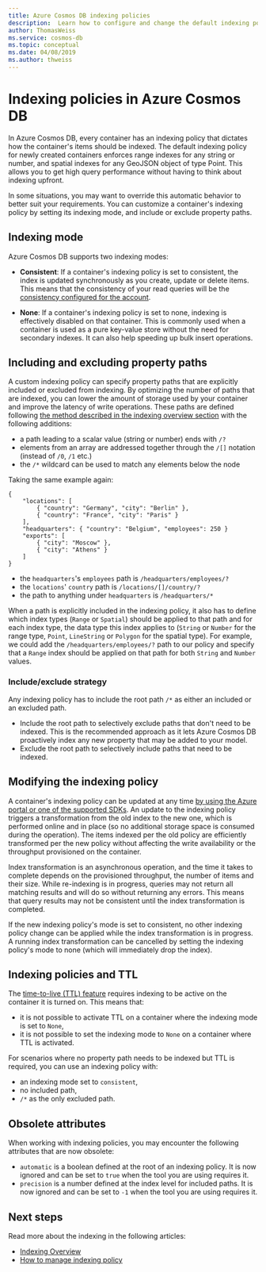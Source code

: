 ```yaml
---
title: Azure Cosmos DB indexing policies
description:  Learn how to configure and change the default indexing policy for automatic indexing and greater performance in Azure Cosmos DB.
author: ThomasWeiss
ms.service: cosmos-db
ms.topic: conceptual
ms.date: 04/08/2019
ms.author: thweiss
---
```


# Indexing policies in Azure Cosmos DB

In Azure Cosmos DB, every container has an indexing policy that dictates how the container's items should be indexed. The default indexing policy for newly created containers enforces range indexes for any string or number, and spatial indexes for any GeoJSON object of type Point. This allows you to get high query performance without having to think about indexing upfront.

In some situations, you may want to override this automatic behavior to better suit your requirements. You can customize a container's indexing policy by setting its indexing mode, and include or exclude property paths.

## Indexing mode

Azure Cosmos DB supports two indexing modes:

- **Consistent**: If a container's indexing policy is set to consistent, the index is updated synchronously as you create, update or delete items. This means that the consistency of your read queries will be the [consistency configured for the account](consistency-levels.md).

- **None**: If a container's indexing policy is set to none, indexing is effectively disabled on that container. This is commonly used when a container is used as a pure key-value store without the need for secondary indexes. It can also help speeding up bulk insert operations.

## Including and excluding property paths

A custom indexing policy can specify property paths that are explicitly included or excluded from indexing. By optimizing the number of paths that are indexed, you can lower the amount of storage used by your container and improve the latency of write operations. These paths are defined following [the method described in the indexing overview section](index-overview.md#from-trees-to-property-paths) with the following additions:

- a path leading to a scalar value (string or number) ends with `/?`
- elements from an array are addressed together through the `/[]` notation (instead of `/0`, `/1` etc.)
- the `/*` wildcard can be used to match any elements below the node

Taking the same example again:

    {
        "locations": [
            { "country": "Germany", "city": "Berlin" },
            { "country": "France", "city": "Paris" }
        ],
        "headquarters": { "country": "Belgium", "employees": 250 }
        "exports": [
            { "city": "Moscow" },
            { "city": "Athens" }
        ]
    }

- the `headquarters`'s `employees` path is `/headquarters/employees/?`
- the `locations`' `country` path is `/locations/[]/country/?`
- the path to anything under `headquarters` is `/headquarters/*`

When a path is explicitly included in the indexing policy, it also has to define which index types (`Range` or `Spatial`) should be applied to that path and for each index type, the data type this index applies to (`String` or `Number` for the range type, `Point`, `LineString` or `Polygon` for the spatial type). For example, we could add the `/headquarters/employees/?` path to our policy and specify that a `Range` index should be applied on that path for both `String` and `Number` values.

### Include/exclude strategy

Any indexing policy has to include the root path `/*` as either an included or an excluded path.

- Include the root path to selectively exclude paths that don't need to be indexed. This is the recommended approach as it lets Azure Cosmos DB proactively index any new property that may be added to your model.
- Exclude the root path to selectively include paths that need to be indexed.

## Modifying the indexing policy

A container's indexing policy can be updated at any time [by using the Azure portal or one of the supported SDKs](how-to-manage-indexing-policy.md). An update to the indexing policy triggers a transformation from the old index to the new one, which is performed online and in place (so no additional storage space is consumed during the operation). The items indexed per the old policy are efficiently transformed per the new policy without affecting the write availability or the throughput provisioned on the container.

Index transformation is an asynchronous operation, and the time it takes to complete depends on the provisioned throughput, the number of items and their size. While re-indexing is in progress, queries may not return all matching results and will do so without returning any errors. This means that query results may not be consistent until the index transformation is completed.

If the new indexing policy's mode is set to consistent, no other indexing policy change can be applied while the index transformation is in progress. A running index transformation can be cancelled by setting the indexing policy's mode to none (which will immediately drop the index).

## Indexing policies and TTL

The [time-to-live (TTL) feature](time-to-live.md) requires indexing to be active on the container it is turned on. This means that:

- it is not possible to activate TTL on a container where the indexing mode is set to `None`,
- it is not possible to set the indexing mode to `None` on a container where TTL is activated.

For scenarios where no property path needs to be indexed but TTL is required, you can use an indexing policy with:

- an indexing mode set to `consistent`,
- no included path,
- `/*` as the only excluded path.

## Obsolete attributes

When working with indexing policies, you may encounter the following attributes that are now obsolete:

- `automatic` is a boolean defined at the root of an indexing policy. It is now ignored and can be set to `true` when the tool you are using requires it.
- `precision` is a number defined at the index level for included paths. It is now ignored and can be set to `-1` when the tool you are using requires it.

## Next steps

Read more about the indexing in the following articles:

- [Indexing Overview](index-overview.md)
- [How to manage indexing policy](how-to-manage-indexing-policy.md)
